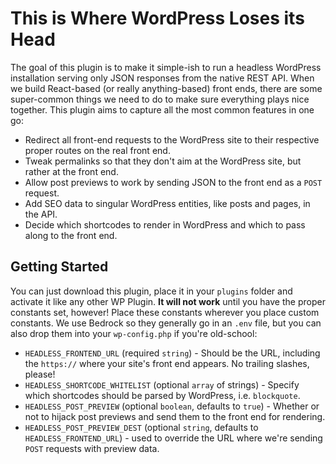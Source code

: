 # This is Where WordPress Loses its Head

The goal of this plugin is to make it simple-ish to run a headless WordPress installation
serving only JSON responses from the native REST API. When we build React-based (or really
anything-based) front ends, there are some super-common things we need to do to make
sure everything plays nice together. This plugin aims to capture all the most common
features in one go:
- Redirect all front-end requests to the WordPress site to their respective proper
routes on the real front end.
- Tweak permalinks so that they don't aim at the WordPress site, but rather at the
front end.
- Allow post previews to work by sending JSON to the front end as a `POST` request.
- Add SEO data to singular WordPress entities, like posts and pages, in the API.
- Decide which shortcodes to render in WordPress and which to pass along to the front end.

## Getting Started
You can just download this plugin, place it in your `plugins` folder and activate
it like any other WP Plugin. **It will not work** until you have the proper constants
set, however! Place these constants wherever you place custom constants. We use Bedrock
so they generally go in an `.env` file, but you can also drop them into your `wp-config.php`
if you're old-school:
- `HEADLESS_FRONTEND_URL` (required `string`) - Should be the URL, including the `https://` where
your site's front end appears. No trailing slashes, please!  
- `HEADLESS_SHORTCODE_WHITELIST` (optional `array` of strings) - Specify which shortcodes should
be parsed by WordPress, i.e. `blockquote`.
- `HEADLESS_POST_PREVIEW` (optional `boolean`, defaults to `true`) - Whether or not to hijack
post previews and send them to the front end for rendering.
- `HEADLESS_POST_PREVIEW_DEST` (optional `string`, defaults to `HEADLESS_FRONTEND_URL`) - used
to override the URL where we're sending `POST` requests with preview data. 
